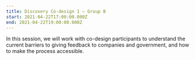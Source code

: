 ```yaml
---
title: Discovery Co-design 1 – Group B
start: 2021-04-22T17:00:00.000Z
end: 2021-04-22T19:00:00.000Z
---
```

In this session, we will work with co-design participants to understand the current barriers to giving feedback to companies and government, and how to make the process accessible.
